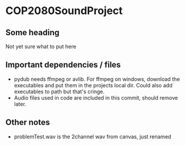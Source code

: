 # COP2080SoundProject

## Some heading
Not yet sure what to put here

## Important dependencies / files
- pydub needs ffmpeg or avlib. For ffmpeg on windows, download the executables and put them in the projects local dir. Could also add executables to path but that's cringe.
- Audio files used in code are included in this commit, should remove later.

## Other notes
- problemTest.wav is the 2channel wav from canvas, just renamed